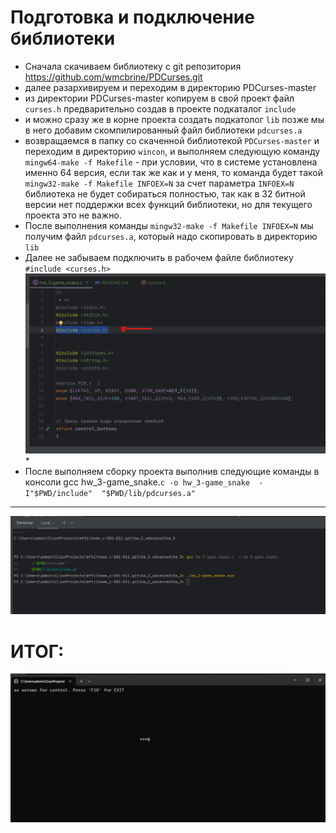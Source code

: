 # Подготовка и подключение библиотеки #
* Сначала скачиваем библиотеку с git репозитория <https://github.com/wmcbrine/PDCurses.git> 
* далее разархивируем и переходим в директорию PDCurses-master 
* из директории PDCurses-master копируем в свой проект файл `curses.h` предварительно создав в проекте подкаталог `include`
* и можно сразу же в корне проекта создать подкатолог `lib` позже мы в него добавим скомпилированный файл библиотеки `pdcurses.a`
* возвращаемся в папку со скаченной библиотекой  `PDCurses-master` и переходим в директорию `wincon`, и выполняем следующую команду `mingw64-make -f Makefile` - при условии, что в системе установлена именно 64 версия, если так же как и у меня, то команда будет такой `mingw32-make -f Makefile INFOEX=N` за счет параметра `INFOEX=N` библиотека не будет собираться полностью, так как в 32 битной версии нет поддержки всех функций библиотеки, но для текущего проекта это не важно.
* После выполнения команды `mingw32-make -f Makefile INFOEX=N` мы получим файл `pdcurses.a`, который надо скопировать в директорию `lib`
* Далее не забываем подключить в рабочем файле библиотеку `#include <curses.h>`
![Изображение](./img/1.png "screenshot1")*
* После выполняем сборку проекта выполнив следующие команды в консоли gcc hw_3-game_snake.```c -o hw_3-game_snake 
  -I"$PWD/include" 
  "$PWD/lib/pdcurses.a"```
____
  ![Изображение](./img/2.png "screenshot2")
  
# ИТОГ:
![Изображение](./img/3.png "screenshot3")